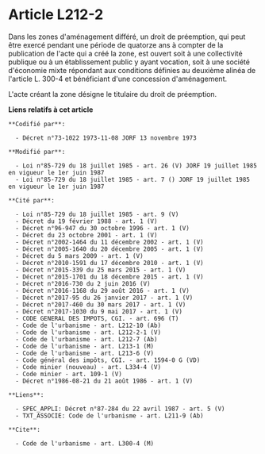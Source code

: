# Article L212-2

Dans les zones d'aménagement différé, un droit de préemption, qui peut être exercé pendant une période de quatorze ans à
compter de la publication de l'acte qui a créé la zone, est ouvert soit à une collectivité publique ou à un établissement
public y ayant vocation, soit à une société d'économie mixte répondant aux conditions définies au deuxième alinéa de
l'article L. 300-4 et bénéficiant d'une concession d'aménagement.

L'acte créant la zone désigne le titulaire du droit de préemption.

**Liens relatifs à cet article**

	**Codifié par**:

	  - Décret n°73-1022 1973-11-08 JORF 13 novembre 1973

	**Modifié par**:

	  - Loi n°85-729 du 18 juillet 1985 - art. 26 (V) JORF 19 juillet 1985   en vigueur le 1er juin 1987
	  - Loi n°85-729 du 18 juillet 1985 - art. 7 () JORF 19 juillet 1985   en vigueur le 1er juin 1987

	**Cité par**:

	  - Loi n°85-729 du 18 juillet 1985 - art. 9 (V)
	  - Décret du 19 février 1988 - art. 1 (V)
	  - Décret n°96-947 du 30 octobre 1996 - art. 1 (V)
	  - Décret du 23 octobre 2001 - art. 1 (V)
	  - Décret n°2002-1464 du 11 décembre 2002 - art. 1 (V)
	  - Décret n°2005-1640 du 20 décembre 2005 - art. 1 (V)
	  - Décret du 5 mars 2009 - art. 1 (V)
	  - Décret n°2010-1591 du 17 décembre 2010 - art. 1 (V)
	  - Décret n°2015-339 du 25 mars 2015 - art. 1 (V)
	  - Décret n°2015-1701 du 18 décembre 2015 - art. 1 (V)
	  - Décret n°2016-730 du 2 juin 2016 (V)
	  - Décret n°2016-1168 du 29 août 2016 - art. 1 (V)
	  - Décret n°2017-95 du 26 janvier 2017 - art. 1 (V)
	  - Décret n°2017-460 du 30 mars 2017 - art. 1 (V)
	  - Décret n°2017-1030 du 9 mai 2017 - art. 1 (V)
	  - CODE GENERAL DES IMPOTS, CGI. - art. 696 (T)
	  - Code de l'urbanisme - art. L212-10 (Ab)
	  - Code de l'urbanisme - art. L212-2-1 (V)
	  - Code de l'urbanisme - art. L212-7 (Ab)
	  - Code de l'urbanisme - art. L213-1 (M)
	  - Code de l'urbanisme - art. L213-6 (V)
	  - Code général des impôts, CGI. - art. 1594-0 G (VD)
	  - Code minier (nouveau) - art. L334-4 (V)
	  - Code minier - art. 109-1 (V)
	  - Décret n°1986-08-21 du 21 août 1986 - art. 1 (V)

	**Liens**:

	  - SPEC_APPLI: Décret n°87-284 du 22 avril 1987 - art. 5 (V)
	  - TXT_ASSOCIE: Code de l'urbanisme - art. L211-9 (Ab)

	**Cite**:

	  - Code de l'urbanisme - art. L300-4 (M)
